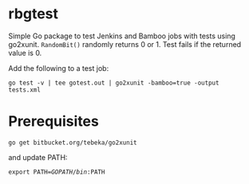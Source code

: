 # rbgtest

Simple Go package to test Jenkins and Bamboo jobs with tests using go2xunit. <code>RandomBit()</code> randomly returns 0 or 1. Test fails if the returned value is 0.

Add the following to a test job:

<code>go test -v | tee gotest.out | go2xunit -bamboo=true -output tests.xml</code>

# Prerequisites

<code>go get bitbucket.org/tebeka/go2xunit</code>

and update PATH:

<code>export PATH=$GOPATH/bin:$PATH</code>
